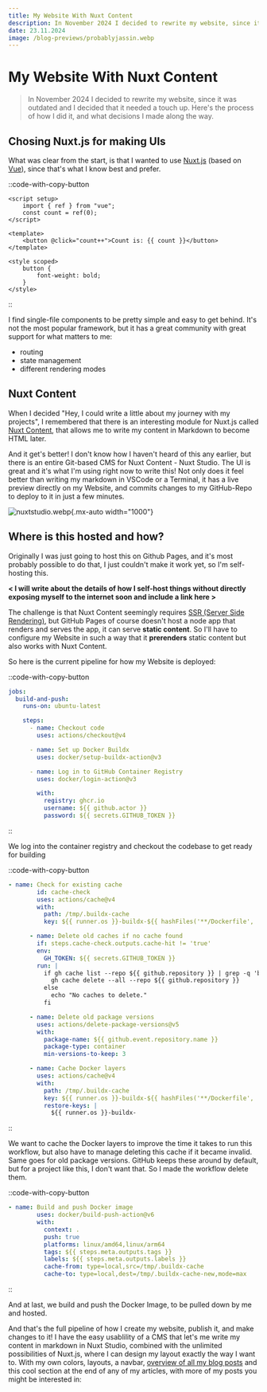 ```yaml
---
title: My Website With Nuxt Content
description: In November 2024 I decided to rewrite my website, since it was outdated and I decided that it needed a touch up. Here's the process of how I did it, and what decisions I made along the way.
date: 23.11.2024
image: /blog-previews/probablyjassin.webp
---
```


# My Website With Nuxt Content

> In November 2024 I decided to rewrite my website, since it was outdated and I decided that it needed a touch up. Here's the process of how I did it, and what decisions I made along the way.

## Chosing Nuxt.js for making UIs

What was clear from the start, is that I wanted to use [Nuxt.js](https://nuxt.com/) (based on [Vue](https://vuejs.org)), since that's what I know best and prefer.

::code-with-copy-button
```vue [page.vue]
<script setup>
    import { ref } from "vue";
    const count = ref(0);
</script>

<template>
    <button @click="count++">Count is: {{ count }}</button>
</template>

<style scoped>
    button {
        font-weight: bold;
    }
</style>
```
::

I find single-file components to be pretty simple and easy to get behind. It's not the most popular framework, but it has a great community with great support for what matters to me:

- routing
- state management
- different rendering modes

## Nuxt Content

When I decided "Hey, I could write a little about my journey with my projects", I remembered that there is an interesting module for Nuxt.js called [Nuxt Content](https://content.nuxt.com/), that allows me to write my content in Markdown to become HTML later.

And it get's better! I don't know how I haven't heard of this any earlier, but there is an entire Git-based CMS for Nuxt Content - Nuxt Studio. The UI is great and it's what I'm using right now to write this! Not only does it feel better than writing my markdown in VSCode or a Terminal, it has a live preview directly on my Website, and commits changes to my GitHub-Repo to deploy to it in just a few minutes.

![nuxtstudio.webp](/blog-images/nuxtstudio.webp){.mx-auto width="1000"}

## Where is this hosted and how?

Originally I was just going to host this on Github Pages, and it's most probably possible to do that, I just couldn't make it work yet, so I'm self-hosting this.

**< I will write about the details of how I self-host things without directly exposing myself to the internet soon and include a link here >**

The challenge is that Nuxt Content seemingly requires [SSR (Server Side Rendering)](https://nextjs.org/docs/pages/building-your-application/rendering/server-side-rendering), but GitHub Pages of course doesn't host a node app that renders and serves the app, it can serve **static content**. So I'll have to configure my Website in such a way that it **prerenders** static content but also works with Nuxt Content.

So here is the current pipeline for how my Website is deployed:

::code-with-copy-button
```yaml [workflow.yml]
jobs:
  build-and-push:
    runs-on: ubuntu-latest

    steps:
      - name: Checkout code
        uses: actions/checkout@v4

      - name: Set up Docker Buildx
        uses: docker/setup-buildx-action@v3

      - name: Log in to GitHub Container Registry
        uses: docker/login-action@v3

        with:
          registry: ghcr.io
          username: ${{ github.actor }}
          password: ${{ secrets.GITHUB_TOKEN }}
```
::

We log into the container registry and checkout the codebase to get ready for building

::code-with-copy-button
```yaml [workflow.yml]
- name: Check for existing cache
        id: cache-check
        uses: actions/cache@v4
        with:
          path: /tmp/.buildx-cache
          key: ${{ runner.os }}-buildx-${{ hashFiles('**/Dockerfile', '**/package*.json') }}

      - name: Delete old caches if no cache found
        if: steps.cache-check.outputs.cache-hit != 'true'
        env:
          GH_TOKEN: ${{ secrets.GITHUB_TOKEN }}
        run: |
          if gh cache list --repo ${{ github.repository }} | grep -q 'buildx'; then
            gh cache delete --all --repo ${{ github.repository }}
          else
            echo "No caches to delete."
          fi

      - name: Delete old package versions
        uses: actions/delete-package-versions@v5
        with:
          package-name: ${{ github.event.repository.name }}
          package-type: container
          min-versions-to-keep: 3

      - name: Cache Docker layers
        uses: actions/cache@v4
        with:
          path: /tmp/.buildx-cache
          key: ${{ runner.os }}-buildx-${{ hashFiles('**/Dockerfile', '**/package*.json') }}
          restore-keys: |
            ${{ runner.os }}-buildx-
```
::

We want to cache the Docker layers to improve the time it takes to run this workflow, but also have to manage deleting this cache if it became invalid. Same goes for old package versions. GitHub keeps these around by default, but for a project like this, I don't want that. So I made the workflow delete them.

::code-with-copy-button
```yaml [workflow.yml]
- name: Build and push Docker image
        uses: docker/build-push-action@v6
        with:
          context: .
          push: true
          platforms: linux/amd64,linux/arm64
          tags: ${{ steps.meta.outputs.tags }}
          labels: ${{ steps.meta.outputs.labels }}
          cache-from: type=local,src=/tmp/.buildx-cache
          cache-to: type=local,dest=/tmp/.buildx-cache-new,mode=max
```
::

And at last, we build and push the Docker Image, to be pulled down by me and hosted.

And that's the full pipeline of how I create my website, publish it, and make changes to it! I have the easy usablility of a CMS that let's me write my content in markdown in Nuxt Studio, combined with the unlimited possibilities of Nuxt.js, where I can design my layout exactly the way I want to. With my own colors, layouts, a navbar, [overview of all my blog posts](/blog) and this cool section at the end of any of my articles, with more of my posts you might be interested in:
